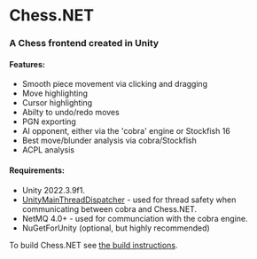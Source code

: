 # Chess.NET
### **A Chess frontend created in Unity**

#### Features:
- Smooth piece movement via clicking and dragging
- Move highlighting
- Cursor highlighting
- Abilty to undo/redo moves
- PGN exporting
- AI opponent, either via the 'cobra' engine or Stockfish 16
- Best move/blunder analysis via cobra/Stockfish
- ACPL analysis

#### Requirements:
- Unity 2022.3.9f1.
- [UnityMainThreadDispatcher](https://github.com/PimDeWitte/UnityMainThreadDispatcher) - used for thread safety when communicating between cobra and Chess.NET.
- NetMQ 4.0+ - used for communciation with the cobra engine.
- NuGetForUnity (optional, but highly recommended)

To build Chess.NET see [the build instructions](https://github.com/george-m2/Chess.NET/blob/9a5711b76820567a96a2529c9df60ba4c9a560cc/build_info.md).

